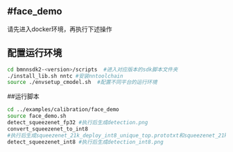 #face_demo
-----
请先进入docker环境，再执行下述操作
## 配置运行环境
```bash
cd bmnnsdk2-<version>/scripts  #进入对应版本的sdk脚本文件夹
./install_lib.sh nntc #安装nntoolchain
source ./envsetup_cmodel.sh  #配置不同平台的运行环境
```
##运行脚本
```bash
cd ../examples/calibration/face_demo
source face_demo.sh
detect_squeezenet_fp32 #执行后生成detection.png
convert_squeezenet_to_int8
#执行后生成squeezenet_21k_deploy_int8_unique_top.prototxt和squeezenet_21k_deploy_fp32_unique_top.prototxt
detect_squeezenet_int8 #执行后生成detection_int8.png
```